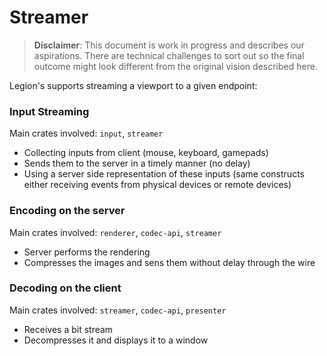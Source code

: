 # Streamer

> **Disclaimer**: This document is work in progress and describes our aspirations. There are technical challenges to sort out so the final outcome might look different from the original vision described here.

Legion's supports streaming a viewport to a given endpoint:  

### Input Streaming

Main crates involved: `input`, `streamer`

* Collecting inputs from client (mouse, keyboard, gamepads)
* Sends them to the server in a timely manner (no delay)
* Using a server side representation of these inputs (same constructs either receiving events from physical devices or remote devices)

### Encoding on the server 

Main crates involved: `renderer`, `codec-api`, `streamer`

* Server performs the rendering
* Compresses the images and sens them without delay through the wire

### Decoding on the client

Main crates involved: `streamer`, `codec-api`, `presenter`

* Receives a bit stream
* Decompresses it and displays it to a window 


